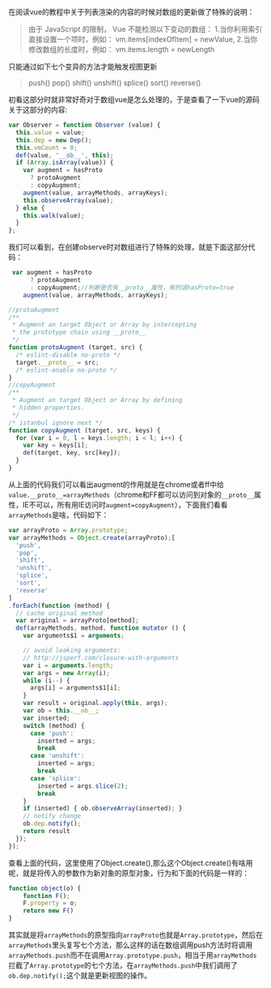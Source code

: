在阅读vue的教程中关于列表渲染的内容的时候对数组的更新做了特殊的说明：<br>
>由于 JavaScript 的限制， Vue 不能检测以下变动的数组：
>1.当你利用索引直接设置一个项时，例如： vm.items[indexOfItem] = newValue,
>2.当你修改数组的长度时，例如： vm.items.length = newLength

只能通过如下七个变异的方法才能触发视图更新

>push()
pop()
shift()
unshift()
splice()
sort()
reverse()

初看这部分时就非常好奇对于数组vue是怎么处理的，于是查看了一下vue的源码关于这部分的内容:
```javascript
var Observer = function Observer (value) {
  this.value = value;
  this.dep = new Dep();
  this.vmCount = 0;
  def(value, '__ob__', this);
  if (Array.isArray(value)) {
    var augment = hasProto
      ? protoAugment
      : copyAugment;
    augment(value, arrayMethods, arrayKeys);
    this.observeArray(value);
  } else {
    this.walk(value);
  }
};
```
我们可以看到，在创建observe时对数组进行了特殊的处理，就是下面这部分代码：
```javascript
 var augment = hasProto
      ? protoAugment
      : copyAugment;//判断是否有__proto__属性，有的话hasProto=true
    augment(value, arrayMethods, arrayKeys);

//protoAugment
/**
 * Augment an target Object or Array by intercepting
 * the prototype chain using __proto__
 */
function protoAugment (target, src) {
  /* eslint-disable no-proto */
  target.__proto__ = src;
  /* eslint-enable no-proto */
}
//copyAugment
/**
 * Augment an target Object or Array by defining
 * hidden properties.
 */
/* istanbul ignore next */
function copyAugment (target, src, keys) {
  for (var i = 0, l = keys.length; i < l; i++) {
    var key = keys[i];
    def(target, key, src[key]);
  }
}
```
从上面的代码我们可以看出augment的作用就是在chrome或者ff中给`value.__proto__=arrayMethods`（chrome和FF都可以访问到对象的`__proto__`属性，IE不可以，所有用IE访问时`augment=copyAugment`），下面我们看看`arrayMethods`是啥，代码如下：
```javascript
var arrayProto = Array.prototype;
var arrayMethods = Object.create(arrayProto);[
  'push',
  'pop',
  'shift',
  'unshift',
  'splice',
  'sort',
  'reverse'
]
.forEach(function (method) {
  // cache original method
  var original = arrayProto[method];
  def(arrayMethods, method, function mutator () {
    var arguments$1 = arguments;

    // avoid leaking arguments:
    // http://jsperf.com/closure-with-arguments
    var i = arguments.length;
    var args = new Array(i);
    while (i--) {
      args[i] = arguments$1[i];
    }
    var result = original.apply(this, args);
    var ob = this.__ob__;
    var inserted;
    switch (method) {
      case 'push':
        inserted = args;
        break
      case 'unshift':
        inserted = args;
        break
      case 'splice':
        inserted = args.slice(2);
        break
    }
    if (inserted) { ob.observeArray(inserted); }
    // notify change
    ob.dep.notify();
    return result
  });
});
```
查看上面的代码，这里使用了Object.create(),那么这个Object.create()有啥用呢，就是将传入的参数作为新对象的原型对象，行为和下面的代码是一样的：
```javascript
function object(o) {
    function F();
    F.property = o;
    return new F()
}
```
其实就是将`arrayMethods`的原型指向`arrayProto`也就是`Array.prototype`，然后在`arrayMethods`里头复写七个方法，那么这样的话在数组调用push方法时将调用`arrayMethods.push`而不在调用`Array.prototype.push`，相当于用`arrayMethods`拦截了`Array.prototype`的七个方法，在`arrayMethods.push`中我们调用了`ob.dep.notify();`这个就是更新视图的操作。